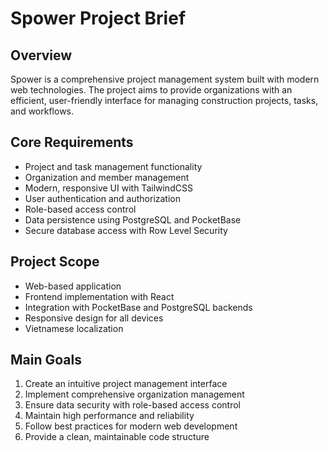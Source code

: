# Spower Project Brief

## Overview

Spower is a comprehensive project management system built with modern web technologies. The project aims to provide organizations with an efficient, user-friendly interface for managing construction projects, tasks, and workflows.

## Core Requirements

- Project and task management functionality
- Organization and member management
- Modern, responsive UI with TailwindCSS
- User authentication and authorization
- Role-based access control
- Data persistence using PostgreSQL and PocketBase
- Secure database access with Row Level Security

## Project Scope

- Web-based application
- Frontend implementation with React
- Integration with PocketBase and PostgreSQL backends
- Responsive design for all devices
- Vietnamese localization

## Main Goals

1. Create an intuitive project management interface
2. Implement comprehensive organization management
3. Ensure data security with role-based access control
4. Maintain high performance and reliability
5. Follow best practices for modern web development
6. Provide a clean, maintainable code structure
